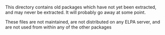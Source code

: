 This directory contains old packages which have not yet been
extracted, and may never be extracted. It will probably go away at
some point.

These files are not maintained, are not distributed on any ELPA
server, and are not used from within any of the other packages
